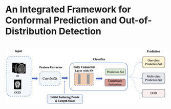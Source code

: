 # An Integrated Framework for Conformal Prediction and Out-of-Distribution Detection


&nbsp;
![A schematic illustration for distance-aware uncertainty quantification with conformal set and OOD detection](FL.png)
